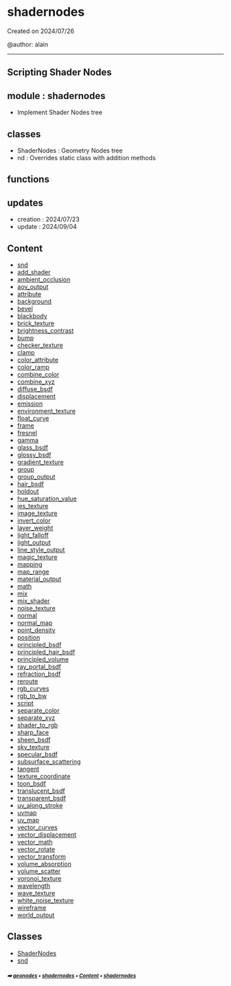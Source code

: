 # shadernodes

Created on 2024/07/26

@author: alain

-----------------------------------------------------
Scripting Shader Nodes
-----------------------------------------------------

module : shadernodes
--------------------
- Implement Shader Nodes tree

classes
-------
- ShaderNodes      : Geometry Nodes tree
- nd               : Overrides static class with addition methods

functions
---------

updates
-------
- creation : 2024/07/23
- update : 2024/09/04

## Content

- [snd](snd.md#snd)
- [add_shader](snd.md#add_shader)
- [ambient_occlusion](snd.md#ambient_occlusion)
- [aov_output](snd.md#aov_output)
- [attribute](snd.md#attribute)
- [background](snd.md#background)
- [bevel](snd.md#bevel)
- [blackbody](snd.md#blackbody)
- [brick_texture](snd.md#brick_texture)
- [brightness_contrast](snd.md#brightness_contrast)
- [bump](snd.md#bump)
- [checker_texture](snd.md#checker_texture)
- [clamp](snd.md#clamp)
- [color_attribute](snd.md#color_attribute)
- [color_ramp](snd.md#color_ramp)
- [combine_color](snd.md#combine_color)
- [combine_xyz](snd.md#combine_xyz)
- [diffuse_bsdf](snd.md#diffuse_bsdf)
- [displacement](snd.md#displacement)
- [emission](snd.md#emission)
- [environment_texture](snd.md#environment_texture)
- [float_curve](snd.md#float_curve)
- [frame](snd.md#frame)
- [fresnel](snd.md#fresnel)
- [gamma](snd.md#gamma)
- [glass_bsdf](snd.md#glass_bsdf)
- [glossy_bsdf](snd.md#glossy_bsdf)
- [gradient_texture](snd.md#gradient_texture)
- [group](snd.md#group)
- [group_output](snd.md#group_output)
- [hair_bsdf](snd.md#hair_bsdf)
- [holdout](snd.md#holdout)
- [hue_saturation_value](snd.md#hue_saturation_value)
- [ies_texture](snd.md#ies_texture)
- [image_texture](snd.md#image_texture)
- [invert_color](snd.md#invert_color)
- [layer_weight](snd.md#layer_weight)
- [light_falloff](snd.md#light_falloff)
- [light_output](snd.md#light_output)
- [line_style_output](snd.md#line_style_output)
- [magic_texture](snd.md#magic_texture)
- [mapping](snd.md#mapping)
- [map_range](snd.md#map_range)
- [material_output](snd.md#material_output)
- [math](snd.md#math)
- [mix](snd.md#mix)
- [mix_shader](snd.md#mix_shader)
- [noise_texture](snd.md#noise_texture)
- [normal](snd.md#normal)
- [normal_map](snd.md#normal_map)
- [point_density](snd.md#point_density)
- [position](snd.md#position)
- [principled_bsdf](snd.md#principled_bsdf)
- [principled_hair_bsdf](snd.md#principled_hair_bsdf)
- [principled_volume](snd.md#principled_volume)
- [ray_portal_bsdf](snd.md#ray_portal_bsdf)
- [refraction_bsdf](snd.md#refraction_bsdf)
- [reroute](snd.md#reroute)
- [rgb_curves](snd.md#rgb_curves)
- [rgb_to_bw](snd.md#rgb_to_bw)
- [script](snd.md#script)
- [separate_color](snd.md#separate_color)
- [separate_xyz](snd.md#separate_xyz)
- [shader_to_rgb](snd.md#shader_to_rgb)
- [sharp_face](snd.md#sharp_face)
- [sheen_bsdf](snd.md#sheen_bsdf)
- [sky_texture](snd.md#sky_texture)
- [specular_bsdf](snd.md#specular_bsdf)
- [subsurface_scattering](snd.md#subsurface_scattering)
- [tangent](snd.md#tangent)
- [texture_coordinate](snd.md#texture_coordinate)
- [toon_bsdf](snd.md#toon_bsdf)
- [translucent_bsdf](snd.md#translucent_bsdf)
- [transparent_bsdf](snd.md#transparent_bsdf)
- [uv_along_stroke](snd.md#uv_along_stroke)
- [uvmap](snd.md#uvmap)
- [uv_map](snd.md#uv_map)
- [vector_curves](snd.md#vector_curves)
- [vector_displacement](snd.md#vector_displacement)
- [vector_math](snd.md#vector_math)
- [vector_rotate](snd.md#vector_rotate)
- [vector_transform](snd.md#vector_transform)
- [volume_absorption](snd.md#volume_absorption)
- [volume_scatter](snd.md#volume_scatter)
- [voronoi_texture](snd.md#voronoi_texture)
- [wavelength](snd.md#wavelength)
- [wave_texture](snd.md#wave_texture)
- [white_noise_texture](snd.md#white_noise_texture)
- [wireframe](snd.md#wireframe)
- [world_output](snd.md#world_output)

## Classes



- [ShaderNodes](shade-shade1-shadernodes.md#shadernodes)
- [snd](snd.md#snd)

##### <sub>:arrow_right: [geonodes](index.md#geonodes) :black_small_square: [shadernodes](shade-shade1---shadernodes.md#shadernodes) :black_small_square: [Content](shade-shade1---shadernodes.md#content) :black_small_square: [shadernodes](shade-shade1---shadernodes.md#shadernodes)</sub>